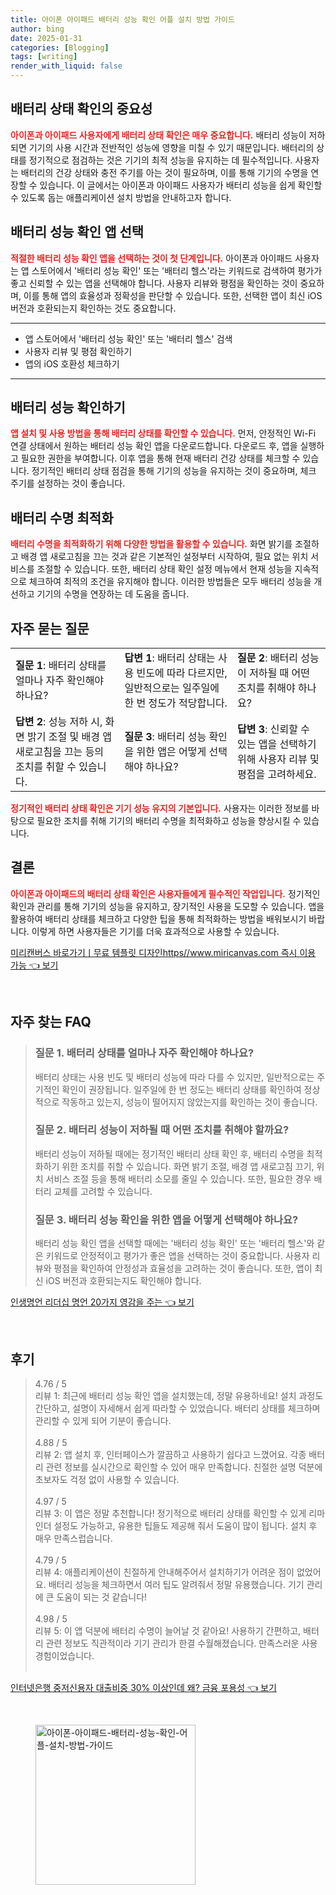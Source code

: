 ```yaml
---
title: 아이폰 아이패드 배터리 성능 확인 어플 설치 방법 가이드
author: bing
date: 2025-01-31
categories: [Blogging]
tags: [writing]
render_with_liquid: false
---
```



<h2 id='배터리 상태 확인의 중요성'>배터리 상태 확인의 중요성</h2>

<p><b><span style="color: #ee2323;">아이폰과 아이패드 사용자에게 배터리 상태 확인은 매우 중요합니다.</span></b> 배터리 성능이 저하되면 기기의 사용 시간과 전반적인 성능에 영향을 미칠 수 있기 때문입니다. 배터리의 상태를 정기적으로 점검하는 것은 기기의 최적 성능을 유지하는 데 필수적입니다. 사용자는 배터리의 건강 상태와 충전 주기를 아는 것이 필요하며, 이를 통해 기기의 수명을 연장할 수 있습니다. 이 글에서는 아이폰과 아이패드 사용자가 배터리 성능을 쉽게 확인할 수 있도록 돕는 애플리케이션 설치 방법을 안내하고자 합니다.</p>

<h2 id='배터리 성능 확인 앱 선택'>배터리 성능 확인 앱 선택</h2>

<p><b><span style="color: #ee2323;">적절한 배터리 성능 확인 앱을 선택하는 것이 첫 단계입니다.</span></b> 아이폰과 아이패드 사용자는 앱 스토어에서 '배터리 성능 확인' 또는 '배터리 헬스'라는 키워드로 검색하여 평가가 좋고 신뢰할 수 있는 앱을 선택해야 합니다. 사용자 리뷰와 평점을 확인하는 것이 중요하며, 이를 통해 앱의 효율성과 정확성을 판단할 수 있습니다. 또한, 선택한 앱이 최신 iOS 버전과 호환되는지 확인하는 것도 중요합니다.</p>

<hr />

<ul>
    <li>앱 스토어에서 '배터리 성능 확인' 또는 '배터리 헬스' 검색</li>
    <li>사용자 리뷰 및 평점 확인하기</li>
    <li>앱의 iOS 호환성 체크하기</li>
</ul>

<hr />

<h2 id='배터리 성능 확인하기'>배터리 성능 확인하기</h2>

<p><b><span style="color: #ee2323;">앱 설치 및 사용 방법을 통해 배터리 상태를 확인할 수 있습니다.</span></b> 먼저, 안정적인 Wi-Fi 연결 상태에서 원하는 배터리 성능 확인 앱을 다운로드합니다. 다운로드 후, 앱을 실행하고 필요한 권한을 부여합니다. 이후 앱을 통해 현재 배터리 건강 상태를 체크할 수 있습니다. 정기적인 배터리 상태 점검을 통해 기기의 성능을 유지하는 것이 중요하며, 체크 주기를 설정하는 것이 좋습니다.</p>

<h2 id='배터리 수명 최적화'>배터리 수명 최적화</h2>

<p><b><span style="color: #ee2323;">배터리 수명을 최적화하기 위해 다양한 방법을 활용할 수 있습니다.</span></b> 화면 밝기를 조절하고 배경 앱 새로고침을 끄는 것과 같은 기본적인 설정부터 시작하여, 필요 없는 위치 서비스를 조절할 수 있습니다. 또한, 배터리 상태 확인 설정 메뉴에서 현재 성능을 지속적으로 체크하여 최적의 조건을 유지해야 합니다. 이러한 방법들은 모두 배터리 성능을 개선하고 기기의 수명을 연장하는 데 도움을 줍니다.</p>

<h2 id='자주 묻는 질문'>자주 묻는 질문</h2>

<table>
    <tr>
        <td><b>질문 1</b>: 배터리 상태를 얼마나 자주 확인해야 하나요?</td>
        <td><b>답변 1</b>: 배터리 상태는 사용 빈도에 따라 다르지만, 일반적으로는 일주일에 한 번 정도가 적당합니다.</td>
        <td><b>질문 2</b>: 배터리 성능이 저하될 때 어떤 조치를 취해야 하나요?</td>
    </tr>
    <tr>
        <td><b>답변 2</b>: 성능 저하 시, 화면 밝기 조절 및 배경 앱 새로고침을 끄는 등의 조치를 취할 수 있습니다.</td>
        <td><b>질문 3</b>: 배터리 성능 확인을 위한 앱은 어떻게 선택해야 하나요?</td>
        <td><b>답변 3</b>: 신뢰할 수 있는 앱을 선택하기 위해 사용자 리뷰 및 평점을 고려하세요.</td>
    </tr>
</table>

<p><b><span style="color: #ee2323;">정기적인 배터리 상태 확인은 기기 성능 유지의 기본입니다.</span></b> 사용자는 이러한 정보를 바탕으로 필요한 조치를 취해 기기의 배터리 수명을 최적화하고 성능을 향상시킬 수 있습니다.</p>

<h2 id='결론'>결론</h2>

<p><b><span style="color: #ee2323;">아이폰과 아이패드의 배터리 상태 확인은 사용자들에게 필수적인 작업입니다.</span></b> 정기적인 확인과 관리를 통해 기기의 성능을 유지하고, 장기적인 사용을 도모할 수 있습니다. 앱을 활용하여 배터리 상태를 체크하고 다양한 팁을 통해 최적화하는 방법을 배워보시기 바랍니다. 이렇게 하면 사용자들은 기기를 더욱 효과적으로 사용할 수 있습니다.</p>


<p><a class="click-button" title="미리캔버스 바로가기ㅣ무료 템플릿 디자인https//www.miricanvas.com 즉시 이용 가능" href="https://blackassets.github.io/posts/%EB%AF%B8%EB%A6%AC%EC%BA%94%EB%B2%84%EC%8A%A4-%EB%B0%94%EB%A1%9C%EA%B0%80%EA%B8%B0%E3%85%A3%EB%AC%B4%EB%A3%8C-%ED%85%9C%ED%94%8C%EB%A6%BF-%EB%94%94%EC%9E%90%EC%9D%B8httpswww.miricanvas.com-%EC%A6%89%EC%8B%9C-%EC%9D%B4%EC%9A%A9-%EA%B0%80%EB%8A%A5/" rel="dofollow">미리캔버스 바로가기ㅣ무료 템플릿 디자인https//www.miricanvas.com 즉시 이용 가능 👈 보기</a></p><br>
<h2 id='자주_찾는_FAQ'>자주 찾는 FAQ</h2>
<div itemscope="" itemtype="https://schema.org/FAQPage"> 
<blockquote> 
<div itemscope="" itemprop="mainEntity" itemtype="https://schema.org/Question"> 
<h3 itemprop="name">질문 1. 배터리 상태를 얼마나 자주 확인해야 하나요?</h3> 
<div itemscope="" itemprop="acceptedAnswer" itemtype="https://schema.org/Answer"> 
<span itemprop="text"> 
<p>배터리 상태는 사용 빈도 및 배터리 성능에 따라 다를 수 있지만, 일반적으로는 주기적인 확인이 권장됩니다. 일주일에 한 번 정도는 배터리 상태를 확인하여 정상적으로 작동하고 있는지, 성능이 떨어지지 않았는지를 확인하는 것이 좋습니다.</p> 
</span> 
</div> 
</div> 
<div itemscope="" itemprop="mainEntity" itemtype="https://schema.org/Question"> 
<h3 itemprop="name">질문 2. 배터리 성능이 저하될 때 어떤 조치를 취해야 할까요?</h3> 
<div itemscope="" itemprop="acceptedAnswer" itemtype="https://schema.org/Answer"> 
<span itemprop="text"> 
<p>배터리 성능이 저하될 때에는 정기적인 배터리 상태 확인 후, 배터리 수명을 최적화하기 위한 조치를 취할 수 있습니다. 화면 밝기 조절, 배경 앱 새로고침 끄기, 위치 서비스 조절 등을 통해 배터리 소모를 줄일 수 있습니다. 또한, 필요한 경우 배터리 교체를 고려할 수 있습니다.</p> 
</span> 
</div> 
</div> 
<div itemscope="" itemprop="mainEntity" itemtype="https://schema.org/Question"> 
<h3 itemprop="name">질문 3. 배터리 성능 확인을 위한 앱을 어떻게 선택해야 하나요?</h3> 
<div itemscope="" itemprop="acceptedAnswer" itemtype="https://schema.org/Answer"> 
<span itemprop="text"> 
<p>배터리 성능 확인 앱을 선택할 때에는 '배터리 성능 확인' 또는 '배터리 헬스'와 같은 키워드로 안정적이고 평가가 좋은 앱을 선택하는 것이 중요합니다. 사용자 리뷰와 평점을 확인하여 안정성과 효율성을 고려하는 것이 좋습니다. 또한, 앱이 최신 iOS 버전과 호환되는지도 확인해야 합니다.</p> 
</span> 
</div> 
</div> 
</blockquote> 
</div>
<p><a class="click-button" title="인생명언 리더십 명언 20가지 영감을 주는" href="https://blackassets.github.io/posts/%EC%9D%B8%EC%83%9D%EB%AA%85%EC%96%B8-%EB%A6%AC%EB%8D%94%EC%8B%AD-%EB%AA%85%EC%96%B8-20%EA%B0%80%EC%A7%80-%EC%98%81%EA%B0%90%EC%9D%84-%EC%A3%BC%EB%8A%94/" rel="dofollow">인생명언 리더십 명언 20가지 영감을 주는 👈 보기</a></p><br>
<h2 id='후기'>후기</h2>
<div itemscope itemtype="https://schema.org/Product">
  <blockquote>
  <div itemprop="review" itemscope itemtype="https://schema.org/Review">
      <div itemprop="reviewRating" itemscope itemtype="https://schema.org/Rating"> <span itemprop="ratingValue">4.76</span> / <span itemprop="bestRating">5</span> </div>
      <span itemprop="reviewBody">리뷰 1: 최근에 배터리 성능 확인 앱을 설치했는데, 정말 유용하네요! 설치 과정도 간단하고, 설명이 자세해서 쉽게 따라할 수 있었습니다. 배터리 상태를 체크하며 관리할 수 있게 되어 기분이 좋습니다.</span>
  </div>
  <br>
  <div itemprop="review" itemscope itemtype="https://schema.org/Review">
      <div itemprop="reviewRating" itemscope itemtype="https://schema.org/Rating"> <span itemprop="ratingValue">4.88</span> / <span itemprop="bestRating">5</span> </div>
      <span itemprop="reviewBody">리뷰 2: 앱 설치 후, 인터페이스가 깔끔하고 사용하기 쉽다고 느꼈어요. 각종 배터리 관련 정보를 실시간으로 확인할 수 있어 매우 만족합니다. 친절한 설명 덕분에 초보자도 걱정 없이 사용할 수 있습니다.</span>
  </div>
  <br>
  <div itemprop="review" itemscope itemtype="https://schema.org/Review">
      <div itemprop="reviewRating" itemscope itemtype="https://schema.org/Rating"> <span itemprop="ratingValue">4.97</span> / <span itemprop="bestRating">5</span> </div>
      <span itemprop="reviewBody">리뷰 3: 이 앱은 정말 추천합니다! 정기적으로 배터리 상태를 확인할 수 있게 리마인더 설정도 가능하고, 유용한 팁들도 제공해 줘서 도움이 많이 됩니다. 설치 후 매우 만족스럽습니다.</span>
  </div>
  <br>
  <div itemprop="review" itemscope itemtype="https://schema.org/Review">
      <div itemprop="reviewRating" itemscope itemtype="https://schema.org/Rating"> <span itemprop="ratingValue">4.79</span> / <span itemprop="bestRating">5</span> </div>
      <span itemprop="reviewBody">리뷰 4: 애플리케이션이 친절하게 안내해주어서 설치하기가 어려운 점이 없었어요. 배터리 성능을 체크하면서 여러 팁도 알려줘서 정말 유용했습니다. 기기 관리에 큰 도움이 되는 것 같습니다!</span>
  </div>
  <br>
  <div itemprop="review" itemscope itemtype="https://schema.org/Review">
      <div itemprop="reviewRating" itemscope itemtype="https://schema.org/Rating"> <span itemprop="ratingValue">4.98</span> / <span itemprop="bestRating">5</span> </div>
      <span itemprop="reviewBody">리뷰 5: 이 앱 덕분에 배터리 수명이 늘어날 것 같아요! 사용하기 간편하고, 배터리 관련 정보도 직관적이라 기기 관리가 한결 수월해졌습니다. 만족스러운 사용 경험이었습니다.</span>
  </div>
  <br>
  </blockquote>
</div>
<p><a class="click-button" title="인터넷은행 중저신용자 대출비중 30% 이상인데 왜? 금융 포용성" href="https://blackassets.github.io/posts/%EC%9D%B8%ED%84%B0%EB%84%B7%EC%9D%80%ED%96%89-%EC%A4%91%EC%A0%80%EC%8B%A0%EC%9A%A9%EC%9E%90-%EB%8C%80%EC%B6%9C%EB%B9%84%EC%A4%91-30-%EC%9D%B4%EC%83%81%EC%9D%B8%EB%8D%B0-%EC%99%9C-%EA%B8%88%EC%9C%B5-%ED%8F%AC%EC%9A%A9%EC%84%B1/" rel="dofollow">인터넷은행 중저신용자 대출비중 30% 이상인데 왜? 금융 포용성 👈 보기</a></p><br>
<figure class="image"><img src="https://blackassets.github.io/assets/img/thumbnail/아이폰-아이패드-배터리-성능-확인-어플-설치-방법-가이드.webp" alt="아이폰-아이패드-배터리-성능-확인-어플-설치-방법-가이드" width="256" height="256"></figure>